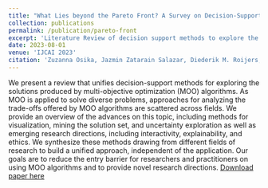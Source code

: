```yaml
---
title: "What Lies beyond the Pareto Front? A Survey on Decision-Support Methods for Multi-Objective Optimization"
collection: publications
permalink: /publication/pareto-front
excerpt: 'Literature Review of decision support methods to explore the Pareto front in multi-objective decision making'
date: 2023-08-01
venue: 'IJCAI 2023'
citation: 'Zuzanna Osika, Jazmin Zatarain Salazar, Diederik M. Roijers, Frans A. Oliehoek, and Pradeep K. Murukannaiah. 2023. What lies beyond the pareto front? a survey on decision-support methods for multi-objective optimization. In Proceedings of the Thirty-Second International Joint Conference on Artificial Intelligence (IJCAI '23). Article 755, 6741–6749.'
---
```

We present a review that unifies decision-support methods for exploring the solutions produced by multi-objective optimization (MOO) algorithms. As MOO is applied to solve diverse problems, approaches for analyzing the trade-offs offered by MOO algorithms are scattered across fields. We provide an overview of the advances on this topic, including methods for visualization, mining the solution set, and uncertainty exploration as well as emerging research directions, including interactivity, explainability, and ethics. We synthesize these methods drawing from different fields of research to build a unified approach, independent of the application. Our goals are to reduce the entry barrier for researchers and practitioners on using MOO algorithms and to provide novel research directions.
[Download paper here](https://pure.tudelft.nl/ws/portalfiles/portal/159537734/0755_1.pdf)

